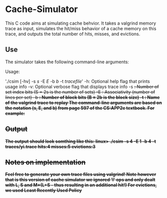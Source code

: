 # Cache-Simulator
This C code aims at simulating cache behvior. It takes a valgrind memory trace as input, simulates the hit/miss behavior of a cache memory on this trace, and outputs the total number of hits, misses, and evictions.

## Use
The simulator takes the following command-line arguments:

Usage: 

'./csim [-hv] -s _s_ -E _E_ -b _b_ -t _tracefile_'
-h: Optional help flag that prints usage info
-v: Optional verbose flag that displays trace info
-s <s>: Number of set index bits (S = 2s is the number of sets)
-E <E>: Associativity (number of lines per set)
-b <b>: Number of block bits (B = 2b is the block size)
-t <tracefile>: Name of the valgrind trace to replay
The command-line arguments are based on the notation (s, E, and b) from page 597 of the CS:APP2e textbook. For example:

## Output
The output should look somthing like this:
    linux> ./csim -s 4 -E 1 -b 4 -t traces/yi.trace
    hits:4 misses:5 evictions:3

## Notes on implementation
Feel free to generate your own trace files using valgrind! Note however that is this version of cache simulator we ignored 'I' ops and only dealt with L, S and M=(L+S - thus resulting in an additional hit!)
For evictions, we used Least Recently Used Policy
